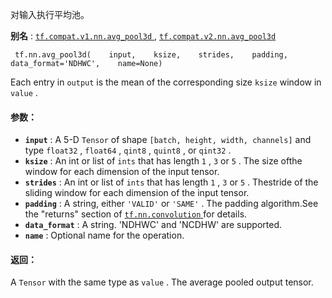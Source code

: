对输入执行平均池。

**别名** : [ `tf.compat.v1.nn.avg_pool3d` ](/api_docs/python/tf/nn/avg_pool3d), [ `tf.compat.v2.nn.avg_pool3d` ](/api_docs/python/tf/nn/avg_pool3d)

```
 tf.nn.avg_pool3d(    input,    ksize,    strides,    padding,    data_format='NDHWC',    name=None) 
```

Each entry in  `output`  is the mean of the corresponding size  `ksize` window in  `value` .

#### 参数：
- **`input`** : A 5-D  `Tensor`  of shape  `[batch, height, width, channels]`  and type `float32` ,  `float64` ,  `qint8` ,  `quint8` , or  `qint32` .
- **`ksize`** : An int or list of  `ints`  that has length  `1` ,  `3`  or  `5` . The size ofthe window for each dimension of the input tensor.
- **`strides`** : An int or list of  `ints`  that has length  `1` ,  `3`  or  `5` . Thestride of the sliding window for each dimension of the input tensor.
- **`padding`** : A string, either  `'VALID'`  or  `'SAME'` . The padding algorithm.See the "returns" section of [ `tf.nn.convolution` ](https://tensorflow.google.cn/api_docs/python/tf/nn/convolution) for details.
- **`data_format`** : A string. 'NDHWC' and 'NCDHW' are supported.
- **`name`** : Optional name for the operation.


#### 返回：
A  `Tensor`  with the same type as  `value` .  The average pooled output tensor.

